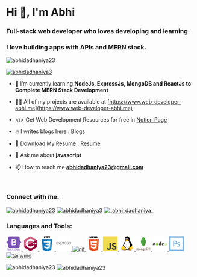 <h1 align="left">Hi 👋, I'm Abhi</h1>
<h3 align="left">Full-stack web developer who loves developing and learning.</h3>
<h3 align="left"> I love building apps with APIs and MERN stack.</h3>

<p align="left"> <img src="https://komarev.com/ghpvc/?username=abhidadhaniya23&label=Profile%20views&color=0e75b6&style=flat" alt="abhidadhaniya23" /> </p>

<p align="left"> <a href="https://twitter.com/abhidadhaniya3" target="blank"><img src="https://img.shields.io/twitter/follow/abhidadhaniya3?logo=twitter&style=for-the-badge" alt="abhidadhaniya3" /></a> </p>

- 🌱 I’m currently learning **NodeJs, ExpressJs, MongoDB and ReactJs to Complete MERN Stack Development**

- 👨‍💻 All of my projects are available at [https://www.web-developer-abhi.me](https://www.web-developer-abhi.me)

- </> Get Web Development Resources for free in [Notion Page](https://web-dev-resources.notion.site/Web-Development-Resources-be1207bcc32e434481c1ce6e90756964)

- 🔥 I writes blogs here : [Blogs](https://abhisblogs.hashnode.dev/)

-  🌈 Download My Resume : [Resume](https://www.web-developer-abhi.me/resume.pdf) 

- 💬 Ask me about **javascript**

- 📫 How to reach me **abhidadhaniya23@gmail.com**

<a href="https://www.buymeacoffee.com/AbhiDadhaniya07" rel="some text"><img src="https://influencermarketinghub.com/wp-content/uploads/2021/03/skiptheflip_buymeacoffee3_creativeworkdonations.png" alt="" /></a>

<h3 align="left">Connect with me:</h3>
<p align="left">
<a href="https://dev.to/abhidadhaniya23" target="blank"><img align="center" src="https://cdn.jsdelivr.net/npm/simple-icons@3.0.1/icons/dev-dot-to.svg" alt="abhidadhaniya23" height="30" width="40" /></a>
<a href="https://twitter.com/abhidadhaniya3" target="blank"><img align="center" src="https://raw.githubusercontent.com/rahuldkjain/github-profile-readme-generator/master/src/images/icons/Social/twitter.svg" alt="abhidadhaniya3" height="30" width="40" /></a>
<a href="https://instagram.com/_abhi_dadhaniya_" target="blank"><img align="center" src="https://raw.githubusercontent.com/rahuldkjain/github-profile-readme-generator/master/src/images/icons/Social/instagram.svg" alt="_abhi_dadhaniya_" height="30" width="40" /></a>
</p>

<h3 align="left">Languages and Tools:</h3>
<p align="left"> <a href="https://getbootstrap.com" target="_blank"> <img src="https://raw.githubusercontent.com/devicons/devicon/master/icons/bootstrap/bootstrap-plain-wordmark.svg" alt="bootstrap" width="40" height="40"/> </a> <a href="https://www.w3schools.com/cpp/" target="_blank"> <img src="https://raw.githubusercontent.com/devicons/devicon/master/icons/cplusplus/cplusplus-original.svg" alt="cplusplus" width="40" height="40"/> </a> <a href="https://www.w3schools.com/css/" target="_blank"> <img src="https://raw.githubusercontent.com/devicons/devicon/master/icons/css3/css3-original-wordmark.svg" alt="css3" width="40" height="40"/> </a> <a href="https://expressjs.com" target="_blank"> <img src="https://raw.githubusercontent.com/devicons/devicon/master/icons/express/express-original-wordmark.svg" alt="express" width="40" height="40"/> </a> <a href="https://git-scm.com/" target="_blank"> <img src="https://www.vectorlogo.zone/logos/git-scm/git-scm-icon.svg" alt="git" width="40" height="40"/> </a> <a href="https://www.w3.org/html/" target="_blank"> <img src="https://raw.githubusercontent.com/devicons/devicon/master/icons/html5/html5-original-wordmark.svg" alt="html5" width="40" height="40"/> </a> <a href="https://developer.mozilla.org/en-US/docs/Web/JavaScript" target="_blank"> <img src="https://raw.githubusercontent.com/devicons/devicon/master/icons/javascript/javascript-original.svg" alt="javascript" width="40" height="40"/> </a> <a href="https://www.linux.org/" target="_blank"> <img src="https://raw.githubusercontent.com/devicons/devicon/master/icons/linux/linux-original.svg" alt="linux" width="40" height="40"/> </a> <a href="https://www.mongodb.com/" target="_blank"> <img src="https://raw.githubusercontent.com/devicons/devicon/master/icons/mongodb/mongodb-original-wordmark.svg" alt="mongodb" width="40" height="40"/> </a> <a href="https://nodejs.org" target="_blank"> <img src="https://raw.githubusercontent.com/devicons/devicon/master/icons/nodejs/nodejs-original-wordmark.svg" alt="nodejs" width="40" height="40"/> </a> <a href="https://www.photoshop.com/en" target="_blank"> <img src="https://raw.githubusercontent.com/devicons/devicon/master/icons/photoshop/photoshop-line.svg" alt="photoshop" width="40" height="40"/> </a> <a href="https://tailwindcss.com/" target="_blank"> <img src="https://www.vectorlogo.zone/logos/tailwindcss/tailwindcss-icon.svg" alt="tailwind" width="40" height="40"/> </a> </p>

<p><img align="left" src="https://github-readme-stats.vercel.app/api/top-langs?username=abhidadhaniya23&show_icons=true&locale=en&layout=compact" alt="abhidadhaniya23" /></p>

<p>&nbsp;<img align="center" src="https://github-readme-stats.vercel.app/api?username=abhidadhaniya23&show_icons=true&locale=en" alt="abhidadhaniya23" /></p>
